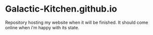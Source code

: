 # Galactic-Kitchen.github.io
Repository hosting my website when it will be finished.
It should come online when i'm happy with its state.